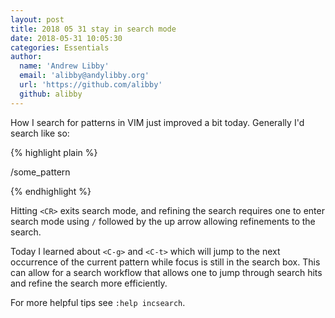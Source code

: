 ```yaml
---
layout: post
title: 2018 05 31 stay in search mode
date: 2018-05-31 10:05:30
categories: Essentials
author:
  name: 'Andrew Libby'
  email: 'alibby@andylibby.org'
  url: 'https://github.com/alibby'
  github: alibby
---
```


How I search for patterns in VIM just improved a bit today.  Generally I'd
search like so:

{% highlight plain %}

/some_pattern<CR>

{% endhighlight %}

Hitting `<CR>` exits search mode, and refining the search requires one to enter
search mode using `/` followed by the up arrow allowing refinements to the
search.  

Today I learned about `<C-g>` and `<C-t>` which will jump to the next occurrence
of the current pattern while focus is still in the search box.  This can allow
for a search workflow that allows one to jump through search hits and refine the
search more efficiently.

For more helpful tips see `:help incsearch`.




